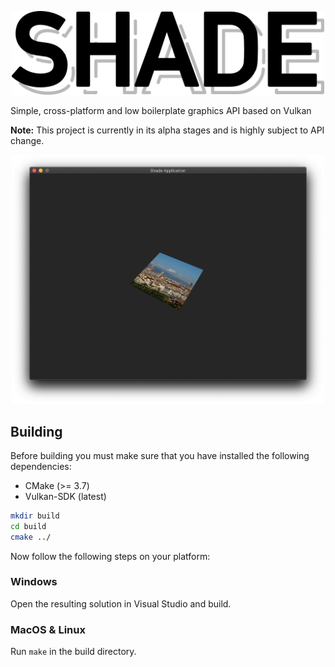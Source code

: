<p align="center">
<img src="./docs/logo.png" width="500">
</p>

Simple, cross-platform and low boilerplate graphics API based on Vulkan

**Note:** This project is currently in its alpha stages and is highly subject to API change. 

<p align="center">
<img src="./docs/example_screenshot.png" width="500">
</p>

## Building
Before building you must make sure that you have installed the following dependencies:
* CMake (>= 3.7)
* Vulkan-SDK (latest)

```bash
mkdir build
cd build
cmake ../
```
Now follow the following steps on your platform:
### Windows
Open the resulting solution in Visual Studio and build.

### MacOS & Linux
Run `make` in the build directory.